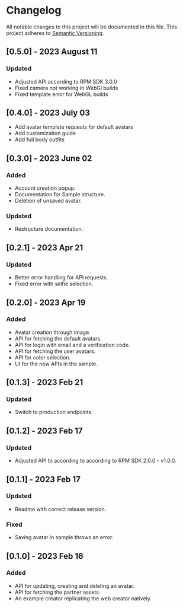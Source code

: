 # Changelog

All notable changes to this project will be documented in this file.
This project adheres to [Semantic Versioning](http://semver.org/).

## [0.5.0] - 2023 August 11

### Updated
- Adjusted API according to RPM SDK 3.0.0
- Fixed camera not working in WebGl builds
- Fixed template error for WebGL builds

## [0.4.0] - 2023 July 03

- Add avatar template requests for default avatars
- Add customization guide
- Add full body outfits

## [0.3.0] - 2023 June 02

### Added
- Account creation popup.
- Documentation for Sample structure.
- Deletion of unsaved avatar.

### Updated
- Restructure documentation.

## [0.2.1] - 2023 Apr 21

### Updated
- Better error handling for API requests.
- Fixed error with selfie selection.

## [0.2.0] - 2023 Apr 19

### Added
- Avatar creation through image.
- API for fetching the default avatars.
- API for login with email and a verification code.
- API for fetching the user avatars.
- API for color selection.
- UI for the new APIs in the sample.

## [0.1.3] - 2023 Feb 21

### Updated
- Switch to production endpoints.

## [0.1.2] - 2023 Feb 17

### Updated
- Adjusted API to according to according to RPM SDK 2.0.0 - v1.0.0.

## [0.1.1] - 2023 Feb 17

### Updated
- Readme with correct release version.
### Fixed
- Saving avatar in sample throws an error.

## [0.1.0] - 2023 Feb 16

### Added
- API for updating, creating and deleting an avatar.
- API for fetching the partner assets.
- An example creator replicating the web creator natively.
